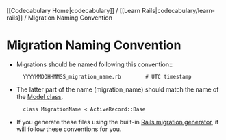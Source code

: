 [[Codecabulary Home|codecabulary]] / [[Learn Rails|codecabulary/learn-rails]] / Migration Naming Convention

# Migration Naming Convention

* Migrations should be named following this convention::
		
		YYYYMMDDHHMMSS_migration_name.rb		# UTC timestamp
		
* The latter part of the name (migration_name) should match the name of the [Model class](https://github.com/brettshollenberger/ruby_wiki/blob/master/Writing%20a%20Rails%20Model.md).

		class MigrationName < ActiveRecord::Base
		
* If you generate these files using the built-in [Rails migration generator](https://github.com/brettshollenberger/ruby_wiki/blob/master/Writing%20a%20Rails%20Migration.md), it will follow these conventions for you.  
